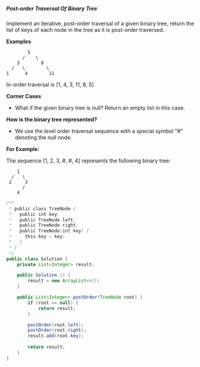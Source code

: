 ##### Post-order Traversal Of Binary Tree

Implement an iterative, post-order traversal of a given binary tree, return the list of keys of each node in the tree as it is post-order traversed.

**Examples**
```
        5
      /    \
    3        8
  /   \        \
1      4        11
```
In-order traversal is [1, 4, 3, 11, 8, 5]

**Corner Cases**

* What if the given binary tree is null? Return an empty list in this case.

**How is the binary tree represented?**

* We use the level order traversal sequence with a special symbol "#" denoting the null node.

**For Example:**

The sequence [1, 2, 3, #, #, 4] represents the following binary tree:
```
    1
  /   \
 2     3
      /
    4
```

```java
/**
 * public class TreeNode {
 *   public int key;
 *   public TreeNode left;
 *   public TreeNode right;
 *   public TreeNode(int key) {
 *     this.key = key;
 *   }
 * }
 */
public class Solution {
    private List<Integer> result;

    public Solution () {
        result = new ArrayList<>();
    }

    public List<Integer> postOrder(TreeNode root) {
        if (root == null) {
            return result;
        }

        postOrder(root.left);
        postOrder(root.right);
        result.add(root.key);
        
        return result;
    }
}
```